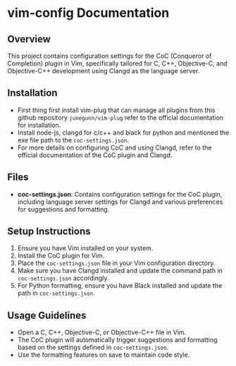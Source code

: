 # vim-config Documentation

## Overview
This project contains configuration settings for the CoC (Conqueror of Completion) plugin in Vim, specifically tailored for C, C++, Objective-C, and Objective-C++ development using Clangd as the language server.

## Installation
- First thing first install vim-plug that can manage all plugins from this github repository `junegunn/vim-plug` refer to the official documentation for installation.
- Install node-js, clangd for c/c++ and black for python and mentioned the exe file path to the `coc-settings.json`.
- For more details on configuring CoC and using Clangd, refer to the official documentation of the CoC plugin and Clangd.

## Files
- **coc-settings.json**: Contains configuration settings for the CoC plugin, including language server settings for Clangd and various preferences for suggestions and formatting.

## Setup Instructions
1. Ensure you have Vim installed on your system.
2. Install the CoC plugin for Vim.
3. Place the `coc-settings.json` file in your Vim configuration directory.
4. Make sure you have Clangd installed and update the command path in `coc-settings.json` accordingly.
5. For Python formatting, ensure you have Black installed and update the path in `coc-settings.json`.

## Usage Guidelines
- Open a C, C++, Objective-C, or Objective-C++ file in Vim.
- The CoC plugin will automatically trigger suggestions and formatting based on the settings defined in `coc-settings.json`.
- Use the formatting features on save to maintain code style.


